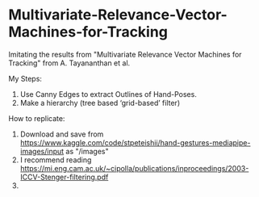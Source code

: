 # Multivariate-Relevance-Vector-Machines-for-Tracking
Imitating the results from "Multivariate Relevance Vector Machines for Tracking" from A. Tayananthan et al. 


My Steps:  
1.  Use Canny Edges to extract Outlines of Hand-Poses.
2.  Make a hierarchy (tree based ‘grid-based’ filter)

 
How to replicate:
1.  Download and save from https://www.kaggle.com/code/stpeteishii/hand-gestures-mediapipe-images/input as "/images"
2.  I recommend reading https://mi.eng.cam.ac.uk/~cipolla/publications/inproceedings/2003-ICCV-Stenger-filtering.pdf
3. 